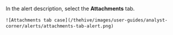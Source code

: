 In the alert description, select the **Attachments** tab.

    ![Attachments tab case](/thehive/images/user-guides/analyst-corner/alerts/attachments-tab-alert.png)
